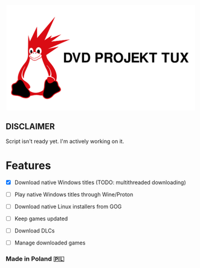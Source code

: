 <p style="display:flex; justify-content:center;">
    <img src="./content/project_tux.svg" width=500px>
</p>

## DISCLAIMER
Script isn't ready yet. I'm actively working on it.


# Features
- [x] Download native Windows titles (TODO: multithreaded downloading)
- [ ] Play native Windows titles through Wine/Proton
- [ ] Download native Linux installers from GOG
- [ ] Keep games updated
- [ ] Download DLCs
- [ ] Manage downloaded games


### Made in Poland 🇵🇱
